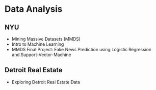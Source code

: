 # Data Analysis

## NYU
- Mining Massive Datasets (MMDS)
- Intro to Machine Learning
- MMDS Final Project: Fake News Prediction using Logistic Regression and Support-Vector-Machine

## Detroit Real Estate 
- Exploring Detroit Real Estate Data
